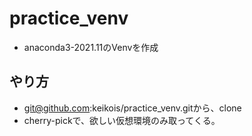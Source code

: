 # practice_venv
- anaconda3-2021.11のVenvを作成

## やり方
- git@github.com:keikois/practice_venv.gitから、clone
- cherry-pickで、欲しい仮想環境のみ取ってくる。
